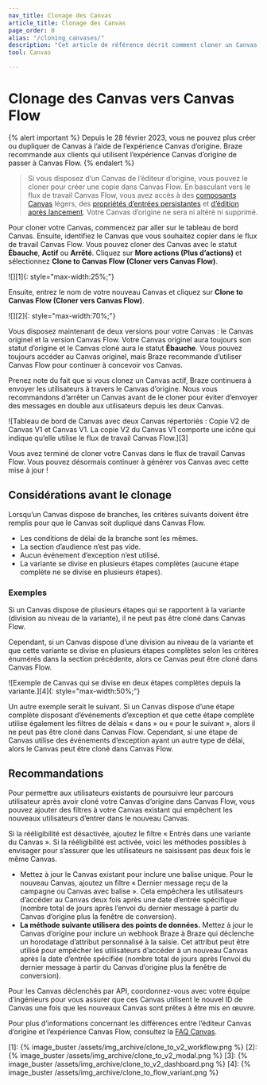 ```yaml
---
nav_title: Clonage des Canvas
article_title: Clonage des Canvas
page_order: 0
alias: "/cloning_canvases/"
description: "Cet article de référence décrit comment cloner un Canvas depuis l’éditeur Canvas d’origine vers le flux de travail Canvas Flow."
tool: Canvas

---
```


# Clonage des Canvas vers Canvas Flow

{% alert important %}
Depuis le 28 février 2023, vous ne pouvez plus créer ou dupliquer de Canvas à l’aide de l’expérience Canvas d’origine. Braze recommande aux clients qui utilisent l’expérience Canvas d’origine de passer à Canvas Flow.
{% endalert %}

> Si vous disposez d’un Canvas de l’éditeur d’origine, vous pouvez le cloner pour créer une copie dans Canvas Flow. En basculant vers le flux de travail Canvas Flow, vous avez accès à des [composants Canvas]({{site.baseurl}}/user_guide/engagement_tools/canvas/canvas_components) légers, des [propriétés d’entrées persistantes]({{site.baseurl}}/user_guide/engagement_tools/canvas/create_a_canvas/canvas_persistent_entry_properties/) et [d’édition après lancement]({{site.baseurl}}/post-launch_edits). Votre Canvas d’origine ne sera ni altéré ni supprimé.

Pour cloner votre Canvas, commencez par aller sur le tableau de bord Canvas. Ensuite, identifiez le Canvas que vous souhaitez copier dans le flux de travail Canvas Flow. Vous pouvez cloner des Canvas avec le statut **Ébauche**, **Actif** ou **Arrêté**. Cliquez sur <i class="fas fa-ellipsis-vertical"></i> **More actions (Plus d’actions)** et sélectionnez **Clone to Canvas Flow (Cloner vers Canvas Flow)**.

![][1]{: style="max-width:25%;"}

Ensuite, entrez le nom de votre nouveau Canvas et cliquez sur **Clone to Canvas Flow (Cloner vers Canvas Flow)**. 

![][2]{: style="max-width:70%;"}

Vous disposez maintenant de deux versions pour votre Canvas : le Canvas originel et la version Canvas Flow. Votre Canvas originel aura toujours son statut d’origine et le Canvas cloné aura le statut **Ébauche**. Vous pouvez toujours accéder au Canvas originel, mais Braze recommande d’utiliser Canvas Flow pour continuer à concevoir vos Canvas.

Prenez note du fait que si vous clonez un Canvas actif, Braze continuera à envoyer les utilisateurs à travers le Canvas d’origine. Nous vous recommandons d’arrêter un Canvas avant de le cloner pour éviter d’envoyer des messages en double aux utilisateurs depuis les deux Canvas.

![Tableau de bord de Canvas avec deux Canvas répertoriés : Copie V2 de Canvas V1 et Canvas V1. La copie V2 du Canvas V1 comporte une icône qui indique qu’elle utilise le flux de travail Canvas Flow.][3]

Vous avez terminé de cloner votre Canvas dans le flux de travail Canvas Flow. Vous pouvez désormais continuer à générer vos Canvas avec cette mise à jour !

## Considérations avant le clonage

Lorsqu’un Canvas dispose de branches, les critères suivants doivent être remplis pour que le Canvas soit dupliqué dans Canvas Flow.
- Les conditions de délai de la branche sont les mêmes.
- La section d’audience n’est pas vide.
- Aucun événement d’exception n’est utilisé.
- La variante se divise en plusieurs étapes complètes (aucune étape complète ne se divise en plusieurs étapes).

### Exemples

Si un Canvas dispose de plusieurs étapes qui se rapportent à la variante (division au niveau de la variante), il ne peut pas être cloné dans Canvas Flow.

Cependant, si un Canvas dispose d’une division au niveau de la variante et que cette variante se divise en plusieurs étapes complètes selon les critères énumérés dans la section précédente, alors ce Canvas peut être cloné dans Canvas Flow.

![Exemple de Canvas qui se divise en deux étapes complètes depuis la variante.][4]{: style="max-width:50%;"}

Un autre exemple serait le suivant. Si un Canvas dispose d’une étape complète disposant d’événements d’exception et que cette étape complète utilise également les filtres de délais « dans » ou « pour le suivant », alors il ne peut pas être cloné dans Canvas Flow. Cependant, si une étape de Canvas utilise des événements d’exception ayant un autre type de délai, alors le Canvas peut être cloné dans Canvas Flow.

## Recommandations

Pour permettre aux utilisateurs existants de poursuivre leur parcours utilisateur après avoir cloné votre Canvas d’origine dans Canvas Flow, vous pouvez ajouter des filtres à votre Canvas existant qui empêchent les nouveaux utilisateurs d’entrer dans le nouveau Canvas.

Si la rééligibilité est désactivée, ajoutez le filtre « Entrés dans une variante du Canvas ». Si la rééligibilité est activée, voici les méthodes possibles à envisager pour s’assurer que les utilisateurs ne saisissent pas deux fois le même Canvas.
- Mettez à jour le Canvas existant pour inclure une balise unique. Pour le nouveau Canvas, ajoutez un filtre « Dernier message reçu de la campagne ou Canvas avec balise ». Cela empêchera les utilisateurs d’accéder au Canvas deux fois après une date d’entrée spécifique (nombre total de jours après l’envoi du dernier message à partir du Canvas d’origine plus la fenêtre de conversion). 
- **La méthode suivante utilisera des points de données.** Mettez à jour le Canvas d’origine pour inclure un webhook Braze à Braze qui déclenche un horodatage d’attribut personnalisé à la saisie. Cet attribut peut être utilisé pour empêcher les utilisateurs d’accéder à un nouveau Canvas après la date d’entrée spécifiée (nombre total de jours après l’envoi du dernier message à partir du Canvas d’origine plus la fenêtre de conversion).

Pour les Canvas déclenchés par API, coordonnez-vous avec votre équipe d’ingénieurs pour vous assurer que ces Canvas utilisent le nouvel ID de Canvas une fois que les nouveaux Canvas sont prêtes à être mis en œuvre.

Pour plus d’informations concernant les différences entre l’éditeur Canvas d’origine et l’expérience Canvas Flow, consultez la [FAQ Canvas]({{site.baseurl}}/user_guide/engagement_tools/canvas/faqs/#what-are-the-main-differences-between-canvas-flow-and-the-original-canvas-editor).


[1]: {% image_buster /assets/img_archive/clone_to_v2_workflow.png %}
[2]: {% image_buster /assets/img_archive/clone_to_v2_modal.png %}
[3]: {% image_buster /assets/img_archive/clone_to_v2_dashboard.png %}
[4]: {% image_buster /assets/img_archive/clone_to_flow_variant.png %}
